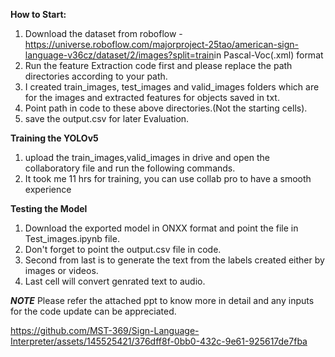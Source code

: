 ****How to Start:****

1. Download the dataset from roboflow - https://universe.roboflow.com/majorproject-25tao/american-sign-language-v36cz/dataset/2/images?split=train​ in Pascal-Voc(.xml) format
2. Run the feature Extraction code first and please replace the path directories according to your path.
3. I created train_images, test_images and valid_images folders which are for the images and extracted features for objects saved in txt.
4. Point path in code to these above directories.(Not the starting cells).
3. save the output.csv for later Evaluation.

****Training the YOLOv5****

1. upload the train_images,valid_images in drive and open the collaboratory file and run the following commands.
2. It took me 11 hrs for training, you can use collab pro to have a smooth experience



****Testing the Model****

1. Download the exported model in ONXX format and point the file in Test_images.ipynb file.
2. Don't forget to point the output.csv file in code.
3. Second from last is to generate the text from the labels created either by images or videos.
4. Last cell will convert genrated text to audio.  

***NOTE***
Please refer the attached ppt to know more in detail and any inputs for the code update can be appreciated.

https://github.com/MST-369/Sign-Language-Interpreter/assets/145525421/376dff8f-0bb0-432c-9e61-925617de7fba

